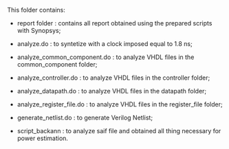 This folder contains:

- report folder : contains all report obtained using the prepared scripts with Synopsys;

- analyze.do : to syntetize with a clock imposed equal to 1.8 ns;

- analyze_common_component.do : to analyze VHDL files in the common_component folder;

- analyze_controller.do : to analyze VHDL files in the controller folder;

- analyze_datapath.do : to analyze VHDL files in the datapath folder;

- analyze_register_file.do : to analyze VHDL files in the register_file folder;

- generate_netlist.do : to generate Verilog Netlist;

- script_backann : to analyze saif file and obtained all thing necessary for power estimation.